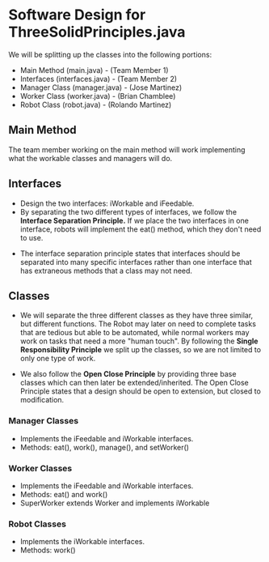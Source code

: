 # Software Design for ThreeSolidPrinciples.java

We will be splitting up the classes into the following portions:

* Main Method (main.java) - (Team Member 1)
* Interfaces (interfaces.java) - (Team Member 2)
* Manager Class (manager.java) - (Jose Martinez)
* Worker Class (worker.java) - (Brian Chamblee)
* Robot Class (robot.java) - (Rolando Martinez)

## Main Method
The team member working on the main method will work implementing what the workable classes and managers will do.

## Interfaces
* Design the two interfaces: iWorkable and iFeedable. 
* By separating the two different types of interfaces, we follow the **Interface Separation Principle.** If we place the two interfaces in one interface, robots will implement the eat() method, which they don't need to use.
- The interface separation principle states that interfaces should be separated into many specific interfaces rather than one interface that has extraneous methods that a class may not need.

## Classes
* We will separate the three different classes as they have three similar, but different functions. The Robot may later on need to complete tasks that are tedious but able to be automated, while normal workers may work on tasks that need a more "human touch". By following the **Single Responsibility Principle** we split up the classes, so we are not limited to only one type of work.

* We also follow the **Open Close Principle** by providing three base classes which can then later be extended/inherited. The Open Close Principle states that a design should be open to extension, but closed to modification.

### Manager Classes
* Implements the iFeedable and iWorkable interfaces.
* Methods: eat(), work(), manage(), and setWorker()

### Worker Classes
* Implements the iFeedable and iWorkable interfaces.
* Methods: eat() and work()
* SuperWorker extends Worker and implements iWorkable

### Robot Classes
* Implements the iWorkable interfaces.
* Methods: work()
